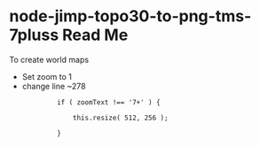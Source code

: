 node-jimp-topo30-to-png-tms-7pluss Read Me
===

To create world maps

* Set zoom to 1
*  change line ~278
````
			if ( zoomText !== '7+' ) {

				this.resize( 512, 256 );

			}
````